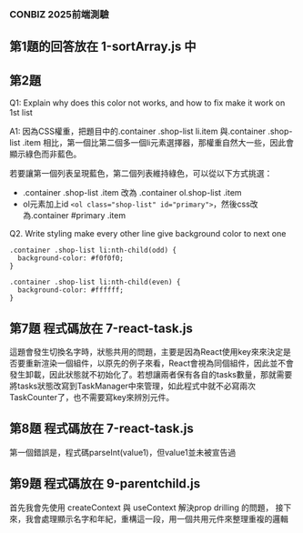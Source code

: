 ### CONBIZ 2025前端測驗

## 第1題的回答放在 1-sortArray.js 中

## 第2題
Q1: Explain why does this color not works, and how to fix make it work on 1st list

A1: 因為CSS權重，把題目中的.container .shop-list li.item 與.container .shop-list .item 相比，第一個比第二個多一個li元素選擇器，那權重自然大一些，因此會顯示綠色而非藍色。

若要讓第一個列表呈現藍色，第二個列表維持綠色，可以從以下方式挑選：
- .container .shop-list .item 改為 .container ol.shop-list .item
- ol元素加上id `<ol class="shop-list" id="primary">`，然後css改為.container #primary .item

Q2. Write styling make every other line give background color to next one
```
.container .shop-list li:nth-child(odd) {
  background-color: #f0f0f0;
}

.container .shop-list li:nth-child(even) {
  background-color: #ffffff;
}
```

## 第7題 程式碼放在 7-react-task.js
這題會發生切換名字時，狀態共用的問題，主要是因為React使用key來來決定是否要重新渲染一個組件，以原先的例子來看，React會視為同個組件，因此並不會發生卸載，因此狀態就不初始化了。若想讓兩者保有各自的tasks數量，那就需要將tasks狀態改寫到TaskManager中來管理，如此程式中就不必寫兩次TaskCounter了，也不需要寫key來辨別元件。

## 第8題 程式碼放在 7-react-task.js
第一個錯誤是，程式碼parseInt(value1)，但value1並未被宣告過

## 第9題 程式碼放在 9-parentchild.js
首先我會先使用 createContext 與 useContext 解決prop drilling 的問題，
接下來，我會處理顯示名字和年紀，重構這一段，用一個共用元件來整理重複的邏輯